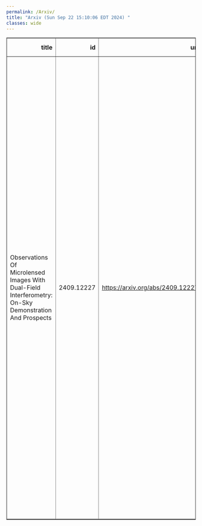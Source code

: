 ```yaml
---
permalink: /Arxiv/
title: "Arxiv (Sun Sep 22 15:10:06 EDT 2024) "
classes: wide
---
```

<table border="1" class="dataframe">
  <thead>
    <tr style="text-align: right;">
      <th>title</th>
      <th>id</th>
      <th>url</th>
      <th>authors</th>
      <th>Local Authors</th>
    </tr>
  </thead>
  <tbody>
    <tr>
      <td>Observations Of Microlensed Images With Dual-Field Interferometry:   On-Sky Demonstration And Prospects</td>
      <td>2409.12227</td>
      <td><a href="https://arxiv.org/abs/2409.12227" target="_blank">https://arxiv.org/abs/2409.12227</a></td>
      <td>P. Mroz, S. Dong, A. Merand, J. Shangguan, J. Woillez, A. Gould, A. Udalski, F. Eisenhauer, Y. -H. Ryu, Z. Wu, Z. Liu, H. Yang, G. Bourdarot, D. Defrere, A. Drescher, M. Fabricius, P. Garcia, R. Genzel, S. Gillessen, S. F. Honig, L. Kreidberg, J. -B. Le Bouquin, D. Lutz, F. Millour, T. Ott, T. Paumard, J. Sauter, T. T. Shimizu, C. Straubmeier, M. Subroweit, F. Widmann, M. K. Szymanski, I. Soszynski, P. Pietrukowicz, S. Kozlowski, R. Poleski, J. Skowron, K. Ulaczyk, M. Gromadzki, K. Rybicki, P. Iwanek, M. Wrona, M. J Mroz, M. D. Albrow, S. -J. Chung, C. Han, K. -H. Hwang, Y. K. Jung, I. -G. Shin, Y. Shvartzvald, J. C. Yee, W. Zang, S. -M. Cha, D. -J. Kim, S. -L. Kim, C. -U. Lee, D. -J. Lee, Y. Lee, B. -G. Park, R. W. Pogge</td>
      <td>Richard Pogge</td>
    </tr>
  </tbody>
</table>